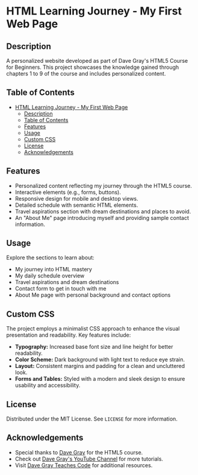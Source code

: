 # HTML Learning Journey - My First Web Page

## Description

A personalized website developed as part of Dave Gray's HTML5 Course for Beginners. This project showcases the knowledge gained through chapters 1 to 9 of the course and includes personalized content.

## Table of Contents

- [HTML Learning Journey - My First Web Page](#html-learning-journey---my-first-web-page)
  - [Description](#description)
  - [Table of Contents](#table-of-contents)
  - [Features](#features)
  - [Usage](#usage)
  - [Custom CSS](#custom-css)
  - [License](#license)
  - [Acknowledgements](#acknowledgements)

## Features

- Personalized content reflecting my journey through the HTML5 course.
- Interactive elements (e.g., forms, buttons).
- Responsive design for mobile and desktop views.
- Detailed schedule with semantic HTML elements.
- Travel aspirations section with dream destinations and places to avoid.
- An "About Me" page introducing myself and providing sample contact information.

## Usage

Explore the sections to learn about:

- My journey into HTML mastery
- My daily schedule overview
- Travel aspirations and dream destinations
- Contact form to get in touch with me
- About Me page with personal background and contact options

## Custom CSS

The project employs a minimalist CSS approach to enhance the visual presentation and readability. Key features include:

- **Typography:** Increased base font size and line height for better readability.
- **Color Scheme:** Dark background with light text to reduce eye strain.
- **Layout:** Consistent margins and padding for a clean and uncluttered look.
- **Forms and Tables:** Styled with a modern and sleek design to ensure usability and accessibility.

## License

Distributed under the MIT License. See `LICENSE` for more information.

## Acknowledgements

- Special thanks to [Dave Gray](https://github.com/gitdagray) for the HTML5 course.
- Check out [Dave Gray's YouTube Channel](https://www.youtube.com/c/DaveGrayTeachesCode) for more tutorials.
- Visit [Dave Gray Teaches Code](https://www.davegray.co/) for additional resources.
